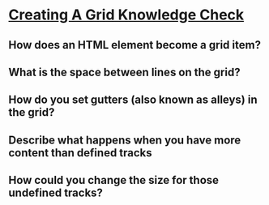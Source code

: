 # [Creating A Grid Knowledge Check](https://www.theodinproject.com/lessons/node-path-intermediate-html-and-css-creating-a-grid#knowledge-check)

## How does an HTML element become a grid item?

## What is the space between lines on the grid?

## How do you set gutters (also known as alleys) in the grid?

## Describe what happens when you have more content than defined tracks

## How could you change the size for those undefined tracks?
